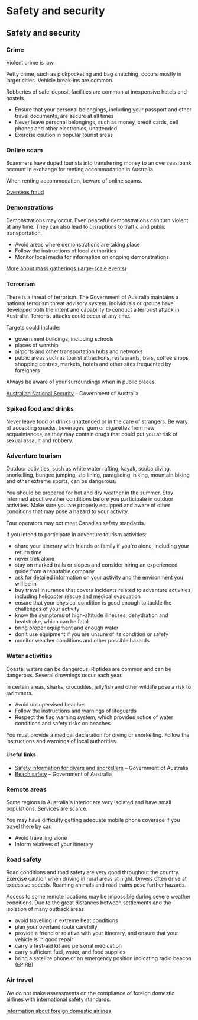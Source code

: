 # Safety and security

## Safety and security

### Crime

Violent crime is low.

Petty crime, such as pickpocketing and bag snatching, occurs mostly in larger cities. Vehicle break-ins are common.

Robberies of safe-deposit facilities are common at inexpensive hotels and hostels.

* Ensure that your personal belongings, including your passport and other travel documents, are secure at all times
* Never leave personal belongings, such as money, credit cards, cell phones and other electronics, unattended
* Exercise caution in popular tourist areas

### Online scam

Scammers have duped tourists into transferring money to an overseas bank account in exchange for renting accommodation in Australia.

When renting accommodation, beware of online scams.

[Overseas fraud](https://travel.gc.ca/travelling/health-safety/overseas-fraud)

### Demonstrations

Demonstrations may occur. Even peaceful demonstrations can turn violent at any time. They can also lead to disruptions to traffic and public transportation.

* Avoid areas where demonstrations are taking place
* Follow the instructions of local authorities
* Monitor local media for information on ongoing demonstrations

[More about mass gatherings (large-scale events)](https://travel.gc.ca/travelling/health-safety/mass-gatherings)

### Terrorism

There is a threat of terrorism. The Government of Australia maintains a national terrorism threat advisory system. Individuals or groups have developed both the intent and capability to conduct a terrorist attack in Australia. Terrorist attacks could occur at any time.

Targets could include:

* government buildings, including schools
* places of worship
* airports and other transportation hubs and networks
* public areas such as tourist attractions, restaurants, bars, coffee shops, shopping centres, markets, hotels and other sites frequented by foreigners

Always be aware of your surroundings when in public places.

[Australian National Security](https://www.nationalsecurity.gov.au/national-threat-level/threat-advisory-system) – Government of Australia

### Spiked food and drinks

Never leave food or drinks unattended or in the care of strangers. Be wary of accepting snacks, beverages, gum or cigarettes from new acquaintances, as they may contain drugs that could put you at risk of sexual assault and robbery.

### Adventure tourism

Outdoor activities, such as white water rafting, kayak, scuba diving, snorkelling, bungee jumping, zip lining, paragliding, hiking, mountain biking and other extreme sports, can be dangerous.

You should be prepared for hot and dry weather in the summer. Stay informed about weather conditions before you participate in outdoor activities. Make sure you are properly equipped and aware of other conditions that may pose a hazard to your activity.

Tour operators may not meet Canadian safety standards.

If you intend to participate in adventure tourism activities:

* share your itinerary with friends or family if you're alone, including your return time
* never trek alone
* stay on marked trails or slopes and consider hiring an experienced guide from a reputable company
* ask for detailed information on your activity and the environment you will be in
* buy travel insurance that covers incidents related to adventure activities, including helicopter rescue and medical evacuation
* ensure that your physical condition is good enough to tackle the challenges of your activity
* know the symptoms of high-altitude illnesses, dehydration and heatstroke, which can be fatal
* bring proper equipment and enough water
* don't use equipment if you are unsure of its condition or safety
* monitor weather conditions and other possible hazards

### Water activities

Coastal waters can be dangerous. Riptides are common and can be dangerous. Several drownings occur each year.

In certain areas, sharks, crocodiles, jellyfish and other wildlife pose a risk to swimmers.

* Avoid unsupervised beaches
* Follow the instructions and warnings of lifeguards
* Respect the flag warning system, which provides notice of water conditions and safety risks on beaches

You must provide a medical declaration for diving or snorkelling. Follow the instructions and warnings of local authorities.

#### Useful links

* [Safety information for divers and snorkellers](https://www.worksafe.qld.gov.au/__data/assets/pdf_file/0017/24605/safety-information-for-divers-and-snorkellers-english.pdf) – Government of Australia
* [Beach safety](https://www.healthdirect.gov.au/beach-safety) – Government of Australia

### Remote areas

Some regions in Australia's interior are very isolated and have small populations. Services are scarce.

You may have difficulty getting adequate mobile phone coverage if you travel there by car.

* Avoid travelling alone
* Inform relatives of your itinerary

### Road safety

Road conditions and road safety are very good throughout the country. Exercise caution when driving in rural areas at night. Drivers often drive at excessive speeds. Roaming animals and road trains pose further hazards.

Access to some remote locations may be impossible during severe weather conditions. Due to the great distances between settlements and the isolation of many outback areas:

* avoid travelling in extreme heat conditions
* plan your overland route carefully
* provide a friend or relative with your itinerary, and ensure that your vehicle is in good repair
* carry a first-aid kit and personal medication
* carry sufficient fuel, water, and food supplies
* bring a satellite phone or an emergency position indicating radio beacon (EPIRB)

### Air travel

We do not make assessments on the compliance of foreign domestic airlines with international safety standards.

[Information about foreign domestic airlines](https://travel.gc.ca/air/in-flight-safety#other)